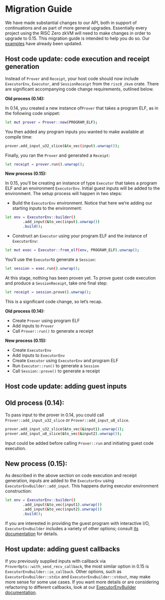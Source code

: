# Migration Guide

We have made substantial changes to our API, both in support of continuations and as part of more general upgrades. Essentially every project using the RISC Zero zkVM will need to make changes in order to upgrade to 0.15. This migration guide is intended to help you do so. Our [examples](https://github.com/risc0/risc0/tree/main/examples) have already been updated.

## Host code update: code execution and receipt generation

Instead of `Prover` and `Receipt`, your host code should now include `ExecutorEnv`,  `Executor`, and `SessionReceipt` from the  `risc0_zkvm` crate. There are significant accompanying code change requirements, outlined below.

 **Old process (0.14):**

In 0.14, you created a new instance of`Prover` that takes a program ELF, as in the following code snippet:

```bash
let mut prover = Prover::new(PROGRAM_ELF);
```

You then added any program inputs you wanted to make available at compile time:

```bash
prover.add_input_u32_slice(&to_vec(input).unwrap());
```

Finally, you ran the `Prover` and generated a `Receipt`:

```bash
let receipt = prover.run().unwrap();
```

**********New process (0.15):**********

In 0.15, you’ll be creating an instance of type `Executor` that takes a program ELF and an environment `ExecutorEnv`. Initial guest inputs will be added to the environment. The setup process will happen in two steps:

- Build the `ExecutorEnv` environment. Notice that here we’re adding our starting inputs to the environment:

```bash
let env = ExecutorEnv::builder()
		.add_input(&to_vec(input).unwrap())
		.build();
```

- Construct an `Executor` using your program ELF and the instance of `ExecutorEnv`:

```bash
let mut exec = Executor::from_elf(env, PROGRAM_ELF).unwrap();
```

You’ll use the `Executor`to generate a `Session`:

```bash
let session = exec.run().unwrap();
```

At this stage, nothing has been proven yet. To prove guest code execution and produce a `SessionReceipt`, take one final step:

```bash
let receipt = session.prove().unwrap();
```

This is a significant code change, so let’s recap.

**Old process (0.14):**

- Create `Prover` using program ELF
- Add inputs to `Prover`
- Call `Prover::run()` to generate a receipt

**New process (0.15):**

- Create `ExecutorEnv`
- Add inputs to `ExecutorEnv`
- Create `Executor` using `ExecutorEnv` and program ELF
- Run `Executor::run()` to generate a `Session`
- Call `Session::prove()` to generate a receipt

## Host code update: adding guest inputs

## Old process (0.14):

To pass input to the prover in 0.14, you could call `Prover::add_input_u32_slice` or `Prover::add_input_u8_slice`.

```bash
prover.add_input_u32_slice(&to_vec(&input1).unwrap());
prover.add_input_u8_slice(&to_vec(&input2).unwrap());
```

Input could be added before calling `Prover::run` and initiating guest code execution.

## New process (0.15):

As described in the above section on code execution and receipt generation, inputs are added to the `ExecutorEnv` using `ExecutorEnvBuilder::add_input`. This happens during executor environment construction:

```bash
let env = ExecutorEnv::builder()
        .add_input(&to_vec(input1).unwrap())
        .add_input(&to_vec(input2).unwrap())
        .build();
```

If you are interested in providing the guest program with interactive I/O, `ExecutorEnvBuilder` includes a variety of other options; consult [its documentation](https://docs.rs/risc0-zkvm/latest/risc0_zkvm/struct.ExecutorEnvBuilder.html) for details.

## Host update: adding guest callbacks

If you previously supplied inputs with callback via `ProverOpts::with_send_recv_callback`, the most similar option in 0.15 is `ExecutorEnvBuilder::io_callback`. Other options, such as `ExecutorEnvBuilder::stdin` and `ExecutorEnvBuilder::stdout`, may make more sense for some use cases. If you want more details or are considering refactoring to different callbacks, look at our [ExecutorEnvBuilder documentation](https://docs.rs/risc0-zkvm/latest/risc0_zkvm/struct.ExecutorEnvBuilder.html).
